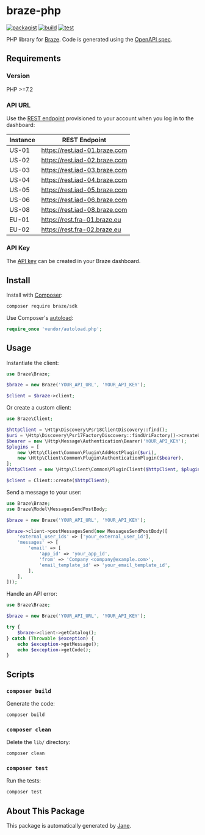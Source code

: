 # braze-php

[![packagist](https://img.shields.io/packagist/v/braze/sdk)](https://packagist.org/packages/braze/sdk)
[![build](https://github.com/braze-community/braze-php/actions/workflows/build.yml/badge.svg)](https://github.com/braze-community/braze-php/actions/workflows/build.yml)
[![test](https://github.com/braze-community/braze-php/actions/workflows/test.yml/badge.svg)](https://github.com/braze-community/braze-php/actions/workflows/test.yml)

PHP library for [Braze](https://www.braze.com/). Code is generated using the [OpenAPI spec](https://github.com/braze-community/braze-specification).

## Requirements

### Version

PHP >=7.2

### API URL

Use the [REST endpoint](https://www.braze.com/docs/api/basics#endpoints) provisioned to your account when you log in to the dashboard:

| Instance | REST Endpoint                 |
| -------- | ----------------------------- |
| US-01    | https://rest.iad-01.braze.com |
| US-02    | https://rest.iad-02.braze.com |
| US-03    | https://rest.iad-03.braze.com |
| US-04    | https://rest.iad-04.braze.com |
| US-05    | https://rest.iad-05.braze.com |
| US-06    | https://rest.iad-06.braze.com |
| US-08    | https://rest.iad-08.braze.com |
| EU-01    | https://rest.fra-01.braze.eu  |
| EU-02    | https://rest.fra-02.braze.eu  |

### API Key

The [API key](https://www.braze.com/docs/api/basics#creating-and-managing-rest-api-keys) can be created in your Braze dashboard.

## Install

Install with [Composer](http://getcomposer.org/):

```sh
composer require braze/sdk
```

Use Composer's [autoload](https://getcomposer.org/doc/01-basic-usage.md#autoloading):

```php
require_once 'vendor/autoload.php';
```

## Usage

Instantiate the client:

```php
use Braze\Braze;

$braze = new Braze('YOUR_API_URL', 'YOUR_API_KEY');

$client = $braze->client;
```

Or create a custom client:

```php
use Braze\Client;

$httpClient = \Http\Discovery\Psr18ClientDiscovery::find();
$uri = \Http\Discovery\Psr17FactoryDiscovery::findUriFactory()->createUri('YOUR_API_URL');
$bearer = new \Http\Message\Authentication\Bearer('YOUR_API_KEY');
$plugins = [
    new \Http\Client\Common\Plugin\AddHostPlugin($uri),
    new \Http\Client\Common\Plugin\AuthenticationPlugin($bearer),
];
$httpClient = new \Http\Client\Common\PluginClient($httpClient, $plugins);

$client = Client::create($httpClient);
```

Send a message to your user:

```php
use Braze\Braze;
use Braze\Model\MessagesSendPostBody;

$braze = new Braze('YOUR_API_URL', 'YOUR_API_KEY');

$braze->client->postMessagesSend(new MessagesSendPostBody([
    'external_user_ids' => ['your_external_user_id'],
    'messages' => [
        'email' => [
            'app_id' => 'your_app_id',
            'from' => 'Company <company@example.com>',
            'email_template_id' => 'your_email_template_id',
        ],
    ],
]));
```

Handle an API error:

```php
use Braze\Braze;

$braze = new Braze('YOUR_API_URL', 'YOUR_API_KEY');

try {
    $braze->client->getCatalog();
} catch (Throwable $exception) {
    echo $exception->getMessage();
    echo $exception->getCode();
}
```

## Scripts

### `composer build`

Generate the code:

```sh
composer build
```

### `composer clean`

Delete the `lib/` directory:

```sh
composer clean
```

### `composer test`

Run the tests:

```sh
composer test
```

## About This Package

This package is automatically generated by [Jane](https://github.com/janephp/janephp).
